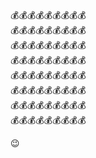 💰💰💰💰💰💰💰💰💰  
💰💰💰💰💰💰💰💰💰  
💰💰💰💰💰💰💰💰💰  
💰💰💰💰💰💰💰💰💰  
💰💰💰💰💰💰💰💰💰  
💰💰💰💰💰💰💰💰💰  
💰💰💰💰💰💰💰💰💰  
💰💰💰💰💰💰💰💰💰  

😉

